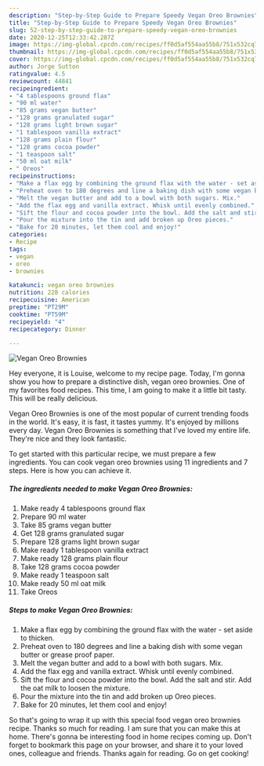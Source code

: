 ```yaml
---
description: "Step-by-Step Guide to Prepare Speedy Vegan Oreo Brownies"
title: "Step-by-Step Guide to Prepare Speedy Vegan Oreo Brownies"
slug: 52-step-by-step-guide-to-prepare-speedy-vegan-oreo-brownies
date: 2020-12-25T12:33:42.287Z
image: https://img-global.cpcdn.com/recipes/ff0d5af554aa55b8/751x532cq70/vegan-oreo-brownies-recipe-main-photo.jpg
thumbnail: https://img-global.cpcdn.com/recipes/ff0d5af554aa55b8/751x532cq70/vegan-oreo-brownies-recipe-main-photo.jpg
cover: https://img-global.cpcdn.com/recipes/ff0d5af554aa55b8/751x532cq70/vegan-oreo-brownies-recipe-main-photo.jpg
author: Jorge Sutton
ratingvalue: 4.5
reviewcount: 44841
recipeingredient:
- "4 tablespoons ground flax"
- "90 ml water"
- "85 grams vegan butter"
- "128 grams granulated sugar"
- "128 grams light brown sugar"
- "1 tablespoon vanilla extract"
- "128 grams plain flour"
- "128 grams cocoa powder"
- "1 teaspoon salt"
- "50 ml oat milk"
- " Oreos"
recipeinstructions:
- "Make a flax egg by combining the ground flax with the water - set aside to thicken."
- "Preheat oven to 180 degrees and line a baking dish with some vegan butter or grease proof paper."
- "Melt the vegan butter and add to a bowl with both sugars. Mix."
- "Add the flax egg and vanilla extract. Whisk until evenly combined."
- "Sift the flour and cocoa powder into the bowl. Add the salt and stir. Add the oat milk to loosen the mixture."
- "Pour the mixture into the tin and add broken up Oreo pieces."
- "Bake for 20 minutes, let them cool and enjoy!"
categories:
- Recipe
tags:
- vegan
- oreo
- brownies

katakunci: vegan oreo brownies 
nutrition: 228 calories
recipecuisine: American
preptime: "PT29M"
cooktime: "PT59M"
recipeyield: "4"
recipecategory: Dinner

---
```



![Vegan Oreo Brownies](https://img-global.cpcdn.com/recipes/ff0d5af554aa55b8/751x532cq70/vegan-oreo-brownies-recipe-main-photo.jpg)

Hey everyone, it is Louise, welcome to my recipe page. Today, I'm gonna show you how to prepare a distinctive dish, vegan oreo brownies. One of my favorites food recipes. This time, I am going to make it a little bit tasty. This will be really delicious.

Vegan Oreo Brownies is one of the most popular of current trending foods in the world. It's easy, it is fast, it tastes yummy. It's enjoyed by millions every day. Vegan Oreo Brownies is something that I've loved my entire life. They're nice and they look fantastic.




To get started with this particular recipe, we must prepare a few ingredients. You can cook vegan oreo brownies using 11 ingredients and 7 steps. Here is how you can achieve it.

<!--inarticleads1-->

##### The ingredients needed to make Vegan Oreo Brownies:

1. Make ready 4 tablespoons ground flax
1. Prepare 90 ml water
1. Take 85 grams vegan butter
1. Get 128 grams granulated sugar
1. Prepare 128 grams light brown sugar
1. Make ready 1 tablespoon vanilla extract
1. Make ready 128 grams plain flour
1. Take 128 grams cocoa powder
1. Make ready 1 teaspoon salt
1. Make ready 50 ml oat milk
1. Take  Oreos




<!--inarticleads2-->

##### Steps to make Vegan Oreo Brownies:

1. Make a flax egg by combining the ground flax with the water - set aside to thicken.
1. Preheat oven to 180 degrees and line a baking dish with some vegan butter or grease proof paper.
1. Melt the vegan butter and add to a bowl with both sugars. Mix.
1. Add the flax egg and vanilla extract. Whisk until evenly combined.
1. Sift the flour and cocoa powder into the bowl. Add the salt and stir. Add the oat milk to loosen the mixture.
1. Pour the mixture into the tin and add broken up Oreo pieces.
1. Bake for 20 minutes, let them cool and enjoy!




So that's going to wrap it up with this special food vegan oreo brownies recipe. Thanks so much for reading. I am sure that you can make this at home. There's gonna be interesting food in home recipes coming up. Don't forget to bookmark this page on your browser, and share it to your loved ones, colleague and friends. Thanks again for reading. Go on get cooking!
